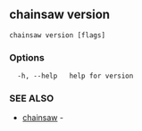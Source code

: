 ## chainsaw version



```
chainsaw version [flags]
```

### Options

```
  -h, --help   help for version
```

### SEE ALSO

* [chainsaw](chainsaw.md)	 - 

